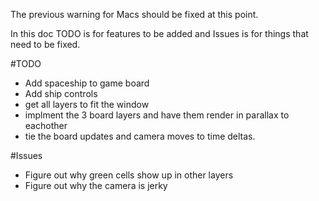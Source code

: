 The previous warning for Macs should be fixed at this point.

In this doc TODO is for features to be added and Issues is for things that need to be fixed.

#TODO
* Add spaceship to game board
* Add ship controls
* get all layers to fit the window
* implment the 3 board layers and have them render in parallax to eachother
* tie the board updates and camera moves to time deltas. 

#Issues
* Figure out why green cells show up in other layers
* Figure out why the camera is jerky
